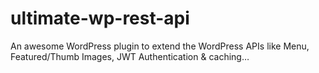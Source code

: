 # ultimate-wp-rest-api
An awesome WordPress plugin to extend the WordPress APIs like Menu, Featured/Thumb Images, JWT Authentication &amp; caching…
